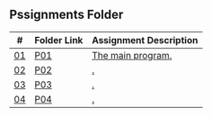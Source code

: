 ## Pssignments Folder

|      #      | Folder Link  | Assignment Description     |
| :---------: | ------------ | -------------------------- |
| [01](./P01) | [P01](./P01) | [The main program.](./P01) |
| [02](./P02) | [P02](./P02) | [.](./P02)                 |
| [03](./P03) | [P03](./P03) | [.](./P03)                 |
| [04](./P04) | [P04](./P04) | [.](./P04)                 |